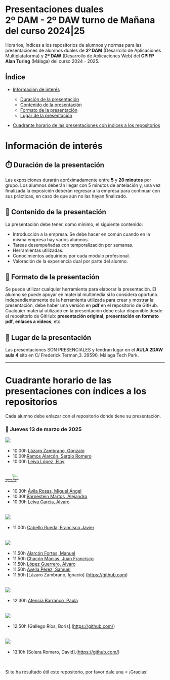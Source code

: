 # Presentaciones duales<br/>2º DAM - 2º DAW turno de Mañana del curso 2024|25

Horarios, índices a los repositorios de alumnos y normas para las presentaciones de alumnos duales de **2º DAM** (Desarrollo de Aplicaciones Multiplataforma) y **2º DAW** (Desarrollo de Aplicaciones Web) del **CPIFP Alan Turing** (Málaga) del curso 2024 - 2025.

## Índice
* [Información de interés](#información-de-interés)
  * [Duración de la presentación](#stopwatch-duración-de-la-presentación)
  * [Contenido de la presentación](#open_file_folder--contenido-de-la-presentación)
  * [Formato de la presentación](#bookmark_tabs-formato-de-la-presentación)
  * [Lugar de la presentación](#school-lugar-de-la-presentación)
  
* [Cuadrante horario de las presentaciones con índices a los repositorios](#cuadrante-horario-de-las-presentaciones-con-índices-a-los-repositorios)

# Información de interés

## :stopwatch: Duración de la presentación
Las exposiciones durarán apróximadamente entre **5** y **20 minutos** por grupo. Los alumnos deberán llegar con 5 minutos de antelación y, una vez finalizada la exposición deberán regresar a la empresa para continuar con sus prácticas, en caso de que aún no las hayan finalizado.

## :open_file_folder:  Contenido de la presentación 
La presentación debe tener, como mínimo, el siguiente contenido:

* Introducción a la empresa. Se debe hacer en común cuando en la misma empresa hay varios alumnos.
* Tareas desempeñadas con temporalización por semanas.
* Herramientas utilizadas.
* Conocimientos adquiridos por cada módulo profesional.
* Valoración de la experiencia dual por parte del alumno.

## :bookmark_tabs: Formato de la presentación
Se puede utilizar cualquier herramienta para elaborar la presentación. El alumno se puede apoyar en material multimedia si lo considera oportuno. Independientemente de la herramienta utilizada para crear y mostrar la presentación, debe haber una versión en **pdf** en el repositorio de GitHub. Cualquier material utilizado en la presentación debe estar disponible desde el repositorio de GitHub: **presentación original**, **presentación en formato pdf**, **enlaces a videos**, etc.

## :school: Lugar de la presentación
Las presentaciones SON PRESENCIALES y tendrán lugar en el **AULA 2DAW aula 4** sito en C/ Frederick Terman,3. 29590, Málaga Tech Park.

<hr/>

# Cuadrante horario de las presentaciones con índices a los repositorios

Cada alumno debe enlazar con el repositorio donde tiene su presentación.

### :calendar: Jueves 13 de marzo de 2025

<img height="36px" src="imagenes/accenture.png">

* 10.00h [Lázaro Zambrano, Gonzalo](https://github.com/)
* 10.00h[Ramos Alarcón, Sergio Romero](https://github.com/)
* 10.00h [Leiva López, Eloy](https://github.com/)

<br/>

<img height="28px" src="imagenes/ADA.png">

* 10.30h [Ávila Rosas, Miguel Ángel](https://github.com/)
* 10.30h[Barnestein Martos, Alejandro](https://github.com/)
* 10.30h [Leiva García, Álvaro](https://github.com/)


<br/>

<img height="28px" src="imagenes/properly.png">


* 11.00h [Cabello Rueda, Francisco Javier](https://github.com/)

<br/>

<img height="28px" src="imagenes/viewnext.png">

* 11.50h [Alarcón Fortes, Manuel](https://github.com/)
* 11.50h [Chacón Macías, Juan Francisco](https://github.com/)
* 11.50h [López Guerrero, Álvaro](https://github.com/)
* 11.50h [Avella Pérez, Samuel ](https://github.com/)
* 11.50h [Lázaro Zambrano, Ignacio] (https://github.com)

<br/>
 
<img height="28px" src="imagenes/opplus.png">

* 12.30h [Atencia Barranco, Paula](https://github.com/)



<br/>

<img height="36px" src="imagenes/aliqindoi.png">

* 12.50h [Gallego Ríos, Boris].(https://github.com/)

<br/>

<img height="36px" src="imagenes/aliqindoi.png">

* 13.10h [Solera Romero, David].(https://github.com/)

<br/>



Si te ha resultado útil este repositorio, por favor dale una :star: ¡Gracias!


